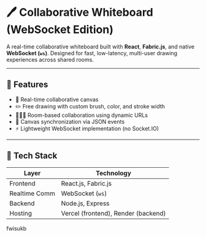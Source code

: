 # 🖊️ Collaborative Whiteboard (WebSocket Edition)

A real-time collaborative whiteboard built with **React**, **Fabric.js**, and native **WebSocket (`ws`)**. Designed for fast, low-latency, multi-user drawing experiences across shared rooms.

---

## 🚀 Features

- 🎨 Real-time collaborative canvas
- ✏️ Free drawing with custom brush, color, and stroke width
- 🧑‍🤝‍🧑 Room-based collaboration using dynamic URLs
- 🔁 Canvas synchronization via JSON events
- ⚡ Lightweight WebSocket implementation (no Socket.IO)

---

## 🧰 Tech Stack 

| Layer         | Technology                          |
| ------------- | ----------------------------------- |
| Frontend      | React.js, Fabric.js                 |
| Realtime Comm | WebSocket (`ws`)                    |
| Backend       | Node.js, Express                    |
| Hosting       | Vercel (frontend), Render (backend) |

fwisukb
